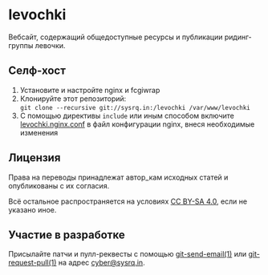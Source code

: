 levochki
========
Вебсайт, содержащий общедоступные ресурсы и публикации ридинг-группы левочки.

Селф-хост
---------
1. Установите и настройте nginx и fcgiwrap
2. Клонируйте этот репозиторий:  
   `git clone --recursive git://sysrq.in:/levochki /var/www/levochki`
3. С помощью директивы `include` или иным способом включите
   [levochki.nginx.conf][1] в файл конфигурации nginx, внеся необходимые
   изменения

Лицензия
--------
Права на переводы принадлежат автор\_кам исходных статей и опубликованы с их
согласия.

Всё остальное распространяется на условиях [CC BY-SA 4.0][cc], если не указано
иное.

[cc]: http://creativecommons.org/licenses/by-sa/4.0/

Участие в разработке
--------------------
Присылайте патчи и пулл-реквесты с помощью [git-send-email(1)][git1] или
[git-request-pull(1)][git2] на адрес <cyber@sysrq.in>.

[git1]: https://git-send-email.io/
[git2]: https://git-scm.com/docs/git-request-pull

[1]: ./levochki.nginx.conf
